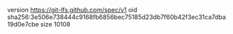 version https://git-lfs.github.com/spec/v1
oid sha256:3e506e738444c9168fb6856bec75185d23db7f60b42f3ec31ca7dba19d0e7cbe
size 10108
